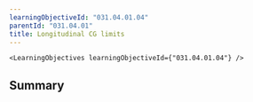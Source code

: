 ```yaml
---
learningObjectiveId: "031.04.01.04"
parentId: "031.04.01"
title: Longitudinal CG limits
---
```


```tsx eval
<LearningObjectives learningObjectiveId={"031.04.01.04"} />
```

## Summary
